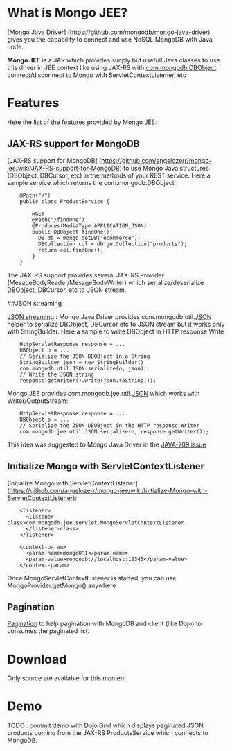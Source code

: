 # What is Mongo JEE?

[Mongo Java Driver] (https://github.com/mongodb/mongo-java-driver) gives you the capability to connect and use NoSQL MongoDB with Java code.

**Mongo JEE** is a JAR which provides simply but usefull Java classes to use this driver in JEE context like using JAX-RS with [com.mongodb.DBObject](https://github.com/mongodb/mongo-java-driver/blob/master/src/main/com/mongodb/DBObject.java),
connect/disconnect to Mongo with ServletContextListener, etc

# Features

Here the list of the features provided by Mongo JEE:

## JAX-RS support for MongoDB

[JAX-RS support for MongoDB] (https://github.com/angelozerr/mongo-jee/wiki/JAX-RS-support-for-MongoDB) to use Mongo Java structures (DBObject, DBCursor, etc) in the methods of your REST service. Here a sample service which returns the com.mongodb.DBObject : 
  	
  	  	@Path("/")
  	  	public class ProductService {

  	  	  	@GET
  	  	  	@Path("/findOne")
  	  	  	@Produces(MediaType.APPLICATION_JSON)
  	  	  	public DBObject findOne(){
      	  	  DB db = mongo.getDB("ecommerce");
      	  	  DBCollection col = db.getCollection("products");
          	  return col.findOne();            
            }
  	  	}

The JAX-RS support provides several JAX-RS Provider (MesageBodyReader/MesageBodyWriter) which serialize/deserialize DBObject, DBCursor, etc to JSON stream.

##JSON streaming

[JSON streaming](https://github.com/angelozerr/mongo-jee/wiki/JSON-Streaming) : Mongo Java  Driver provides com.mongodb.util.[JSON](https://github.com/mongodb/mongo-java-driver/blob/master/src/main/com/mongodb/util/JSON.java) helper to serialize
DBObject, DBCursor etc to JSON stream but it works only with StringBuilder. Here a sample to write DBObject in HTTP response Write 

        HttpServletResponse response = ...
        DBObject o = ...
        // Serialize the JSON DBOBject in a String
        StringBuilder json = new StringBuilder()
        com.mongodb.util.JSON.serialize(o, json);
        // Write the JSON string
        response.getWriter().write(json.toString());

Mongo JEE provides com.mongodb.jee.util.[JSON](https://github.com/angelozerr/mongo-jee/blob/master/src/main/java/com/mongodb/jee/util/JSON.java)
which works with Writer/OutputStream:

        HttpServletResponse response = ...
        DBObject o = ...
        // Serialize the JSON DBOBject in the HTTP response Writer
        com.mongodb.jee.util.JSON.serialize(o, response.getWriter());
      
This idea was suggested to Mongo Java Driver in the [JAVA-709 issue](https://jira.mongodb.org/browse/JAVA-709)

## Initialize Mongo with ServletContextListener

[Initialize Mongo with ServletContextListener] (https://github.com/angelozerr/mongo-jee/wiki/Initialize-Mongo-with-ServletContextListener):  

      	<listener>		
      	  <listener-class>com.mongodb.jee.servlet.MongoServletContextListener
       	  </listener-class>
      	</listener>

      	<context-param>
      	  <param-name>mongoURI</param-name>
      	  <param-value>mongodb://localhost:12345</param-value>
      	</context-param>
        
Once MongoServletContextListener is started, you can use MongoProvider.getMongo() anywhere

## Pagination

[Pagination](https://github.com/angelozerr/mongo-jee/wiki/Pagination) to help pagination with MongoDB and client (like Dojo) to consumes the paginated list.

# Download

Only source are available for this moment.

# Demo

TODO : commit demo with Dojo Grid which displays paginated JSON products coming from the JAX-RS ProductsService which connects to MongoDB.


